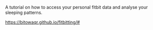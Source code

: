 
A tutorial on how to access your personal fitbit data and analyse your sleeping patterns.

https://bitowaqr.github.io/fitbitting/#
